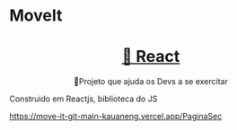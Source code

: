 # MoveIt
<h1 align="center">
    <a href="https://pt-br.reactjs.org/">🔗 React</a>
</h1>
<p align="center">🚀Projeto que ajuda os Devs a se exercitar</p>
<p align="center">
</p>

Construido em Reactjs, biblioteca do JS

https://move-it-git-main-kauaneng.vercel.app/PaginaSec
